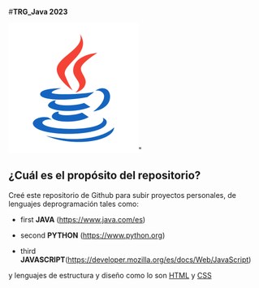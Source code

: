 #**TRG_Java 2023**

<p align="center">

![Java Logo](assets/java_logo.png)"

</p>

## ¿Cuál es el propósito del repositorio?

<p>Creé este repositorio de Github para subir proyectos personales, de lenguajes deprogramación tales como:

- first **JAVA** (https://www.java.com/es)

- second **PYTHON** (https://www.python.org)

- third **JAVASCRIPT**(https://developer.mozilla.org/es/docs/Web/JavaScript)

y lenguajes de estructura y diseño como lo son [HTML](https://developer.mozilla.org/es/docs/Web/HTML) y [CSS](https://developer.mozilla.org/es/docs/Web/CSS)</p>
